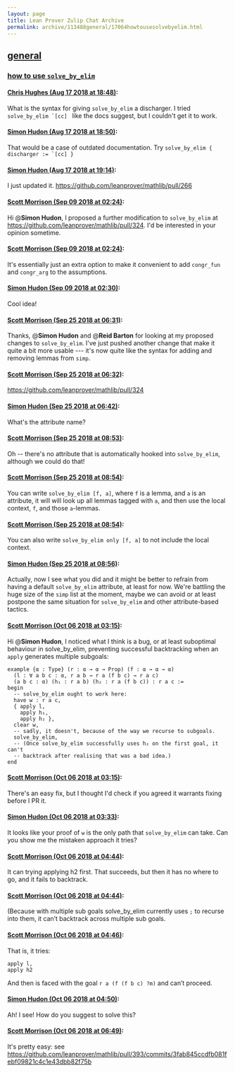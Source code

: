 ```yaml
---
layout: page
title: Lean Prover Zulip Chat Archive 
permalink: archive/113488general/17064howtousesolvebyelim.html
---
```


## [general](index.html)
### [how to use `solve_by_elim`](17064howtousesolvebyelim.html)

#### [Chris Hughes (Aug 17 2018 at 18:48)](https://leanprover.zulipchat.com/#narrow/stream/113488-general/topic/how%20to%20use%20%60solve_by_elim%60/near/132313630):
What is the syntax for giving `solve_by_elim` a discharger. I tried ``solve_by_elim `[cc] `` like the docs suggest, but I couldn't get it to work.

#### [Simon Hudon (Aug 17 2018 at 18:50)](https://leanprover.zulipchat.com/#narrow/stream/113488-general/topic/how%20to%20use%20%60solve_by_elim%60/near/132313735):
That would be a case of outdated documentation. Try ``solve_by_elim { discharger := `[cc] }``

#### [Simon Hudon (Aug 17 2018 at 19:14)](https://leanprover.zulipchat.com/#narrow/stream/113488-general/topic/how%20to%20use%20%60solve_by_elim%60/near/132314890):
I just updated it. https://github.com/leanprover/mathlib/pull/266

#### [Scott Morrison (Sep 09 2018 at 02:24)](https://leanprover.zulipchat.com/#narrow/stream/113488-general/topic/how%20to%20use%20%60solve_by_elim%60/near/133587653):
Hi @**Simon Hudon**, I proposed a further modification to `solve_by_elim` at https://github.com/leanprover/mathlib/pull/324. I'd be interested in your opinion sometime.

#### [Scott Morrison (Sep 09 2018 at 02:24)](https://leanprover.zulipchat.com/#narrow/stream/113488-general/topic/how%20to%20use%20%60solve_by_elim%60/near/133587655):
It's essentially just an extra option to make it convenient to add `congr_fun` and `congr_arg` to the assumptions.

#### [Simon Hudon (Sep 09 2018 at 02:30)](https://leanprover.zulipchat.com/#narrow/stream/113488-general/topic/how%20to%20use%20%60solve_by_elim%60/near/133587801):
Cool idea!

#### [Scott Morrison (Sep 25 2018 at 06:31)](https://leanprover.zulipchat.com/#narrow/stream/113488-general/topic/how%20to%20use%20%60solve_by_elim%60/near/134573606):
Thanks, @**Simon Hudon** and @**Reid Barton** for looking at my proposed changes to `solve_by_elim`. I've just pushed another change that make it quite a bit more usable --- it's now quite like the syntax for adding and removing lemmas from `simp`.

#### [Scott Morrison (Sep 25 2018 at 06:32)](https://leanprover.zulipchat.com/#narrow/stream/113488-general/topic/how%20to%20use%20%60solve_by_elim%60/near/134573610):
https://github.com/leanprover/mathlib/pull/324

#### [Simon Hudon (Sep 25 2018 at 06:42)](https://leanprover.zulipchat.com/#narrow/stream/113488-general/topic/how%20to%20use%20%60solve_by_elim%60/near/134574016):
What's the attribute name?

#### [Scott Morrison (Sep 25 2018 at 08:53)](https://leanprover.zulipchat.com/#narrow/stream/113488-general/topic/how%20to%20use%20%60solve_by_elim%60/near/134578415):
Oh -- there's no attribute that is automatically hooked into `solve_by_elim`, although we could do that!

#### [Scott Morrison (Sep 25 2018 at 08:54)](https://leanprover.zulipchat.com/#narrow/stream/113488-general/topic/how%20to%20use%20%60solve_by_elim%60/near/134578467):
You can write `solve_by_elim [f, a]`, where `f` is a lemma, and `a` is an attribute, it will will look up all lemmas tagged with `a`, and then use the local context, `f`, and those `a`-lemmas.

#### [Scott Morrison (Sep 25 2018 at 08:54)](https://leanprover.zulipchat.com/#narrow/stream/113488-general/topic/how%20to%20use%20%60solve_by_elim%60/near/134578473):
You can also write `solve_by_elim only [f, a]` to not include the local context.

#### [Simon Hudon (Sep 25 2018 at 08:56)](https://leanprover.zulipchat.com/#narrow/stream/113488-general/topic/how%20to%20use%20%60solve_by_elim%60/near/134578564):
Actually, now I see what you did and it might be better to refrain from having a default `solve_by_elim` attribute, at least for now. We're battling the huge size of the `simp` list at the moment, maybe we can avoid or at least postpone the same situation for `solve_by_elim` and other attribute-based tactics.

#### [Scott Morrison (Oct 06 2018 at 03:15)](https://leanprover.zulipchat.com/#narrow/stream/113488-general/topic/how%20to%20use%20%60solve_by_elim%60/near/135292325):
Hi @**Simon Hudon**, I noticed what I think is a bug, or at least suboptimal behaviour in solve_by_elim, preventing successful backtracking when an `apply` generates multiple subgoals:
```
example {α : Type} (r : α → α → Prop) (f : α → α → α)
  (l : ∀ a b c : α, r a b → r a (f b c) → r a c)
  (a b c : α) (h₁ : r a b) (h₂ : r a (f b c)) : r a c :=
begin
  -- solve_by_elim ought to work here:
  have w : r a c,
  { apply l,
    apply h₁,
    apply h₂ },
  clear w,
  -- sadly, it doesn't, because of the way we recurse to subgoals.
  solve_by_elim,
  -- (Once solve_by_elim successfully uses h₂ on the first goal, it can't
  -- backtrack after realising that was a bad idea.)
end
```

#### [Scott Morrison (Oct 06 2018 at 03:15)](https://leanprover.zulipchat.com/#narrow/stream/113488-general/topic/how%20to%20use%20%60solve_by_elim%60/near/135292330):
There's an easy fix, but I thought I'd check if you agreed it warrants fixing before I PR it.

#### [Simon Hudon (Oct 06 2018 at 03:33)](https://leanprover.zulipchat.com/#narrow/stream/113488-general/topic/how%20to%20use%20%60solve_by_elim%60/near/135292921):
It looks like your proof of `w` is the only path that `solve_by_elim` can take. Can you show me the mistaken approach it tries?

#### [Scott Morrison (Oct 06 2018 at 04:44)](https://leanprover.zulipchat.com/#narrow/stream/113488-general/topic/how%20to%20use%20%60solve_by_elim%60/near/135295040):
It can trying applying h2 first. That succeeds, but then it has no where to go, and it fails to backtrack.

#### [Scott Morrison (Oct 06 2018 at 04:44)](https://leanprover.zulipchat.com/#narrow/stream/113488-general/topic/how%20to%20use%20%60solve_by_elim%60/near/135295082):
(Because with multiple sub goals solve_by_elim currently uses `;` to recurse into them, it can’t backtrack across multiple sub goals.

#### [Scott Morrison (Oct 06 2018 at 04:46)](https://leanprover.zulipchat.com/#narrow/stream/113488-general/topic/how%20to%20use%20%60solve_by_elim%60/near/135295134):
That is, it tries:
```
apply l,
apply h2
```
And then is faced with the goal `r a (f (f b c) ?m)` and can’t proceed.

#### [Simon Hudon (Oct 06 2018 at 04:50)](https://leanprover.zulipchat.com/#narrow/stream/113488-general/topic/how%20to%20use%20%60solve_by_elim%60/near/135295233):
Ah! I see! How do you suggest to solve this?

#### [Scott Morrison (Oct 06 2018 at 06:49)](https://leanprover.zulipchat.com/#narrow/stream/113488-general/topic/how%20to%20use%20%60solve_by_elim%60/near/135298736):
It's pretty easy: see https://github.com/leanprover/mathlib/pull/393/commits/3fab845ccdfb081febf09821c4c1e43dbb82f75b

